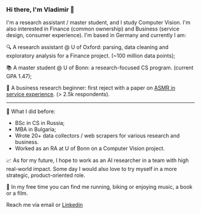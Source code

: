 ### Hi there, I'm Vladimir 👋

I'm a research assistant / master student, and I study Computer Vision. I'm also interested in Finance (common ownership) and Business (service design, consumer experience). I'm based in Germany and currently I am:

🔍 A research assistant @ U of Oxford: parsing, data cleaning and exploratory analysis for a Finance project. (~100 million data points);

📚 A master student @ U of Bonn: a research-focused CS program. (current GPA 1.47);

📃 A business research beginner: first reject with a paper on [ASMR in service experience](https://asmruniversity.com/tag/vladimir-fedoseev/). (> 2.5k respondents).

_____
🚈 What I did before:
- BSc in CS in Russia;
- MBA in Bulgaria;
- Wrote 20+ data collectors / web scrapers for various research and business.
- Worked as an RA at U of Bonn on a Computer Vision project.

📈 As for my future, I hope to work as an AI researcher in a team with high real-world impact. Some day I would also love to try myself in a more strategic, product-oriented role.

🏃 In my free time you can find me running, biking or enjoying music, a book or a film.

Reach me via email or [Linkedin](linkedin.com/in/vladimir-fedoseev/)

